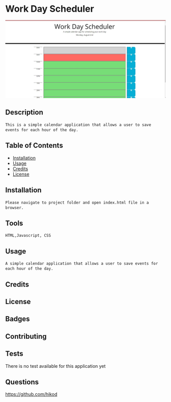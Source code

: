# Work Day Scheduler
![image](https://github.com/hikod/scheduler/blob/main/Assets/img/scheduler.jpg)

  ## Description

    This is a simple calendar application that allows a user to save events for each hour of the day.
  
  ## Table of Contents
 
  * [Installation](#installation)
  * [Usage](#usage)
  * [Credits](#credits)
  * [License](#license)
  
  ## Installation

    Please navigate to project folder and open index.html file in a browser. 

  ## Tools
	HTML,Javascript, CSS	
  
  ## Usage

    A simple calendar application that allows a user to save events for each hour of the day. 
  
  ## Credits
 

  ## License
 
  
  ## Badges
 
  
  ## Contributing
 
  
  ## Tests

  There is no test available for this application yet

  ## Questions
    
  https://github.com/hikod


